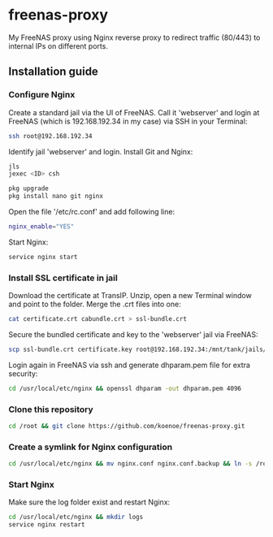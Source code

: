# freenas-proxy
My FreeNAS proxy using Nginx reverse proxy to redirect traffic (80/443) to internal IPs on different ports.

## Installation guide

### Configure Nginx
Create a standard jail via the UI of FreeNAS. Call it 'webserver' and login at FreeNAS (which is 192.168.192.34 in my case) via SSH in your Terminal:
```sh
ssh root@192.168.192.34
```

Identify jail 'webserver' and login. Install Git and Nginx:
```sh
jls
jexec <ID> csh

pkg upgrade
pkg install nano git nginx
```

Open the file '/etc/rc.conf' and add following line:
```sh
nginx_enable="YES"
```

Start Nginx:
```sh
service nginx start
```

### Install SSL certificate in jail
Download the certificate at TransIP. Unzip, open a new Terminal window and point to the folder. Merge the .crt files into one:
```sh
cat certificate.crt cabundle.crt > ssl-bundle.crt
```

Secure the bundled certificate and key to the 'webserver' jail via FreeNAS:
```sh
scp ssl-bundle.crt certificate.key root@192.168.192.34:/mnt/tank/jails/webserver/usr/local/etc/nginx
```

Login again in FreeNAS via ssh and generate dhparam.pem file for extra security:
```sh
cd /usr/local/etc/nginx && openssl dhparam -out dhparam.pem 4096
```

### Clone this repository
```sh
cd /root && git clone https://github.com/koenoe/freenas-proxy.git
```

### Create a symlink for Nginx configuration
```sh
cd /usr/local/etc/nginx && mv nginx.conf nginx.conf.backup && ln -s /root/freenas-proxy/nginx.conf nginx.conf
```

### Start Nginx
Make sure the log folder exist and restart Nginx:
```sh
cd /usr/local/etc/nginx && mkdir logs
service nginx restart
```
